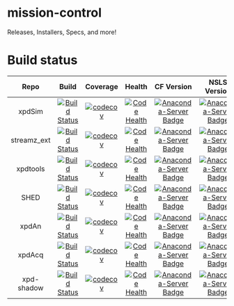 # mission-control
Releases, Installers, Specs, and more!

# Build status
| Repo | Build | Coverage | Health | CF Version | NSLS Version | Downloads|
|:-------:|:-----:|:--------:|:------:|:------:|:------:|:------:|
|xpdSim|[![Build Status](https://travis-ci.org/xpdAcq/xpdSim.svg?branch=master)](https://travis-ci.org/xpdAcq/xpdSim)|[![codecov](https://codecov.io/gh/xpdAcq/xpdSim/branch/master/graph/badge.svg)](https://codecov.io/gh/xpdAcq/xpdSim) |[![Code Health](https://landscape.io/github/xpdAcq/xpdSim/master/landscape.svg?style=flat)](https://landscape.io/github/xpdAcq/xpdSim/master)|[![Anaconda-Server Badge](https://anaconda.org/conda-forge/xpdSim/badges/version.svg)](https://anaconda.org/conda-forge/xpdSim)|[![Anaconda-Server Badge](https://anaconda.org/lightsource2-tag/xpdSim/badges/version.svg)](https://anaconda.org/lightsource2-tag/xpdSim)|[![Anaconda-Server Badge](https://anaconda.org/conda-forge/xpdSim/badges/downloads.svg)](https://anaconda.org/conda-forge/xpdSim)|
|streamz_ext|[![Build Status](https://travis-ci.org/xpdAcq/streamz_ext.svg?branch=master)](https://travis-ci.org/xpdAcq/streamz_ext)|[![codecov](https://codecov.io/gh/xpdAcq/streamz_ext/branch/master/graph/badge.svg)](https://codecov.io/gh/xpdAcq/streamz_ext) |[![Code Health](https://landscape.io/github/xpdAcq/streamz_ext/master/landscape.svg?style=flat)](https://landscape.io/github/xpdAcq/streamz_ext/master)|[![Anaconda-Server Badge](https://anaconda.org/conda-forge/streamz_ext/badges/version.svg)](https://anaconda.org/conda-forge/streamz_ext)|[![Anaconda-Server Badge](https://anaconda.org/lightsource2-tag/streamz_ext/badges/version.svg)](https://anaconda.org/lightsource2-tag/streamz_ext)|[![Anaconda-Server Badge](https://anaconda.org/conda-forge/streamz_ext/badges/downloads.svg)](https://anaconda.org/conda-forge/streamz_ext)|
|xpdtools|[![Build Status](https://travis-ci.org/xpdAcq/xpdtools.svg?branch=master)](https://travis-ci.org/xpdAcq/xpdtools)|[![codecov](https://codecov.io/gh/xpdAcq/xpdtools/branch/master/graph/badge.svg)](https://codecov.io/gh/xpdAcq/xpdtools) |[![Code Health](https://landscape.io/github/xpdAcq/xpdtools/master/landscape.svg?style=flat)](https://landscape.io/github/xpdAcq/xpdtools/master)|[![Anaconda-Server Badge](https://anaconda.org/conda-forge/xpdtools/badges/version.svg)](https://anaconda.org/conda-forge/xpdtools)|[![Anaconda-Server Badge](https://anaconda.org/lightsource2-tag/xpdtools/badges/version.svg)](https://anaconda.org/lightsource2-tag/xpdtools)|[![Anaconda-Server Badge](https://anaconda.org/conda-forge/xpdtools/badges/downloads.svg)](https://anaconda.org/conda-forge/xpdtools)|
|SHED|[![Build Status](https://travis-ci.org/xpdAcq/SHED.svg?branch=master)](https://travis-ci.org/xpdAcq/SHED)|[![codecov](https://codecov.io/gh/xpdAcq/SHED/branch/master/graph/badge.svg)](https://codecov.io/gh/xpdAcq/SHED) |[![Code Health](https://landscape.io/github/xpdAcq/SHED/master/landscape.svg?style=flat)](https://landscape.io/github/xpdAcq/SHED/master)|[![Anaconda-Server Badge](https://anaconda.org/conda-forge/SHED/badges/version.svg)](https://anaconda.org/conda-forge/SHED)|[![Anaconda-Server Badge](https://anaconda.org/lightsource2-tag/SHED/badges/version.svg)](https://anaconda.org/lightsource2-tag/SHED)|[![Anaconda-Server Badge](https://anaconda.org/conda-forge/SHED/badges/downloads.svg)](https://anaconda.org/conda-forge/SHED)|
|xpdAn|[![Build Status](https://travis-ci.org/xpdAcq/xpdAn.svg?branch=master)](https://travis-ci.org/xpdAcq/xpdAn)|[![codecov](https://codecov.io/gh/xpdAcq/xpdAn/branch/master/graph/badge.svg)](https://codecov.io/gh/xpdAcq/xpdAn) |[![Code Health](https://landscape.io/github/xpdAcq/xpdAn/master/landscape.svg?style=flat)](https://landscape.io/github/xpdAcq/xpdAn/master)|[![Anaconda-Server Badge](https://anaconda.org/conda-forge/xpdAn/badges/version.svg)](https://anaconda.org/conda-forge/xpdAn)|[![Anaconda-Server Badge](https://anaconda.org/lightsource2-tag/xpdAn/badges/version.svg)](https://anaconda.org/lightsource2-tag/xpdAn)|[![Anaconda-Server Badge](https://anaconda.org/conda-forge/xpdAn/badges/downloads.svg)](https://anaconda.org/conda-forge/xpdAn)|
|xpdAcq|[![Build Status](https://travis-ci.org/xpdAcq/xpdAcq.svg?branch=master)](https://travis-ci.org/xpdAcq/xpdAcq)|[![codecov](https://codecov.io/gh/xpdAcq/xpdAcq/branch/master/graph/badge.svg)](https://codecov.io/gh/xpdAcq/xpdAcq) |[![Code Health](https://landscape.io/github/xpdAcq/xpdAcq/master/landscape.svg?style=flat)](https://landscape.io/github/xpdAcq/xpdAcq/master)|[![Anaconda-Server Badge](https://anaconda.org/conda-forge/xpdAcq/badges/version.svg)](https://anaconda.org/conda-forge/xpdAcq)|[![Anaconda-Server Badge](https://anaconda.org/lightsource2-tag/xpdAcq/badges/version.svg)](https://anaconda.org/lightsource2-tag/xpdAcq)|[![Anaconda-Server Badge](https://anaconda.org/conda-forge/xpdAcq/badges/downloads.svg)](https://anaconda.org/conda-forge/xpdAcq)|
|xpd-shadow|[![Build Status](https://travis-ci.org/xpdAcq/xpd-shadow.svg?branch=master)](https://travis-ci.org/xpdAcq/xpd-shadow)|[![codecov](https://codecov.io/gh/xpdAcq/xpd-shadow/branch/master/graph/badge.svg)](https://codecov.io/gh/xpdAcq/xpd-shadow) |[![Code Health](https://landscape.io/github/xpdAcq/xpd-shadow/master/landscape.svg?style=flat)](https://landscape.io/github/xpdAcq/xpd-shadow/master)|[![Anaconda-Server Badge](https://anaconda.org/conda-forge/xpd-shadow/badges/version.svg)](https://anaconda.org/conda-forge/xpd-shadow)|[![Anaconda-Server Badge](https://anaconda.org/lightsource2-tag/xpd-shadow/badges/version.svg)](https://anaconda.org/lightsource2-tag/xpd-shadow)|[![Anaconda-Server Badge](https://anaconda.org/conda-forge/xpd-shadow/badges/downloads.svg)](https://anaconda.org/conda-forge/xpd-shadow)|

